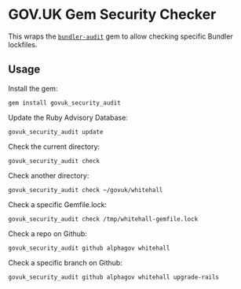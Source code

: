# GOV.UK Gem Security Checker

This wraps the [`bundler-audit`](https://github.com/rubysec/bundler-audit/) gem to allow checking
specific Bundler lockfiles.

## Usage

Install the gem:

```
gem install govuk_security_audit
```

Update the Ruby Advisory Database:

```
govuk_security_audit update
```

Check the current directory:

```
govuk_security_audit check
```

Check another directory:

```
govuk_security_audit check ~/govuk/whitehall
```

Check a specific Gemfile.lock:

```
govuk_security_audit check /tmp/whitehall-gemfile.lock
```

Check a repo on Github:

```
govuk_security_audit github alphagov whitehall
```

Check a specific branch on Github:

```
govuk_security_audit github alphagov whitehall upgrade-rails
```
